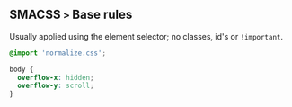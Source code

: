 ## SMACSS `>` Base rules

Usually applied using the element selector; no classes, id's or `!important`.

```css
@import 'normalize.css';

body {
  overflow-x: hidden;
  overflow-y: scroll;
}
```
